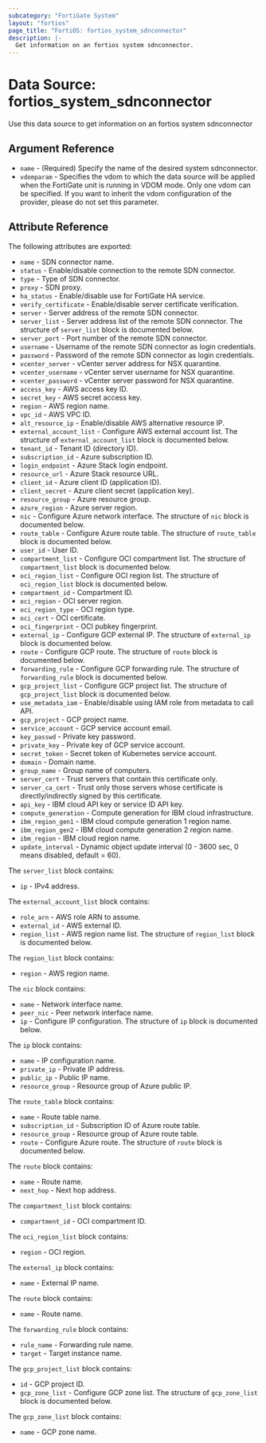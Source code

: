 ```yaml
---
subcategory: "FortiGate System"
layout: "fortios"
page_title: "FortiOS: fortios_system_sdnconnector"
description: |-
  Get information on an fortios system sdnconnector.
---
```


# Data Source: fortios_system_sdnconnector
Use this data source to get information on an fortios system sdnconnector

## Argument Reference

* `name` - (Required) Specify the name of the desired system sdnconnector.
* `vdomparam` - Specifies the vdom to which the data source will be applied when the FortiGate unit is running in VDOM mode. Only one vdom can be specified. If you want to inherit the vdom configuration of the provider, please do not set this parameter.


## Attribute Reference

The following attributes are exported:

* `name` - SDN connector name.
* `status` - Enable/disable connection to the remote SDN connector.
* `type` - Type of SDN connector.
* `proxy` - SDN proxy.
* `ha_status` - Enable/disable use for FortiGate HA service.
* `verify_certificate` - Enable/disable server certificate verification.
* `server` - Server address of the remote SDN connector.
* `server_list` - Server address list of the remote SDN connector. The structure of `server_list` block is documented below.
* `server_port` - Port number of the remote SDN connector.
* `username` - Username of the remote SDN connector as login credentials.
* `password` - Password of the remote SDN connector as login credentials.
* `vcenter_server` - vCenter server address for NSX quarantine.
* `vcenter_username` - vCenter server username for NSX quarantine.
* `vcenter_password` - vCenter server password for NSX quarantine.
* `access_key` - AWS access key ID.
* `secret_key` - AWS secret access key.
* `region` - AWS region name.
* `vpc_id` - AWS VPC ID.
* `alt_resource_ip` - Enable/disable AWS alternative resource IP.
* `external_account_list` - Configure AWS external account list. The structure of `external_account_list` block is documented below.
* `tenant_id` - Tenant ID (directory ID).
* `subscription_id` - Azure subscription ID.
* `login_endpoint` - Azure Stack login endpoint.
* `resource_url` - Azure Stack resource URL.
* `client_id` - Azure client ID (application ID).
* `client_secret` - Azure client secret (application key).
* `resource_group` - Azure resource group.
* `azure_region` - Azure server region.
* `nic` - Configure Azure network interface. The structure of `nic` block is documented below.
* `route_table` - Configure Azure route table. The structure of `route_table` block is documented below.
* `user_id` - User ID.
* `compartment_list` - Configure OCI compartment list. The structure of `compartment_list` block is documented below.
* `oci_region_list` - Configure OCI region list. The structure of `oci_region_list` block is documented below.
* `compartment_id` - Compartment ID.
* `oci_region` - OCI server region.
* `oci_region_type` - OCI region type.
* `oci_cert` - OCI certificate.
* `oci_fingerprint` - OCI pubkey fingerprint.
* `external_ip` - Configure GCP external IP. The structure of `external_ip` block is documented below.
* `route` - Configure GCP route. The structure of `route` block is documented below.
* `forwarding_rule` - Configure GCP forwarding rule. The structure of `forwarding_rule` block is documented below.
* `gcp_project_list` - Configure GCP project list. The structure of `gcp_project_list` block is documented below.
* `use_metadata_iam` - Enable/disable using IAM role from metadata to call API.
* `gcp_project` - GCP project name.
* `service_account` - GCP service account email.
* `key_passwd` - Private key password.
* `private_key` - Private key of GCP service account.
* `secret_token` - Secret token of Kubernetes service account.
* `domain` - Domain name.
* `group_name` - Group name of computers.
* `server_cert` - Trust servers that contain this certificate only.
* `server_ca_cert` - Trust only those servers whose certificate is directly/indirectly signed by this certificate.
* `api_key` - IBM cloud API key or service ID API key.
* `compute_generation` - Compute generation for IBM cloud infrastructure.
* `ibm_region_gen1` - IBM cloud compute generation 1 region name.
* `ibm_region_gen2` - IBM cloud compute generation 2 region name.
* `ibm_region` - IBM cloud region name.
* `update_interval` - Dynamic object update interval (0 - 3600 sec, 0 means disabled, default = 60).

The `server_list` block contains:

* `ip` - IPv4 address.

The `external_account_list` block contains:

* `role_arn` - AWS role ARN to assume.
* `external_id` - AWS external ID.
* `region_list` - AWS region name list. The structure of `region_list` block is documented below.

The `region_list` block contains:

* `region` - AWS region name.

The `nic` block contains:

* `name` - Network interface name.
* `peer_nic` - Peer network interface name.
* `ip` - Configure IP configuration. The structure of `ip` block is documented below.

The `ip` block contains:

* `name` - IP configuration name.
* `private_ip` - Private IP address.
* `public_ip` - Public IP name.
* `resource_group` - Resource group of Azure public IP.

The `route_table` block contains:

* `name` - Route table name.
* `subscription_id` - Subscription ID of Azure route table.
* `resource_group` - Resource group of Azure route table.
* `route` - Configure Azure route. The structure of `route` block is documented below.

The `route` block contains:

* `name` - Route name.
* `next_hop` - Next hop address.

The `compartment_list` block contains:

* `compartment_id` - OCI compartment ID.

The `oci_region_list` block contains:

* `region` - OCI region.

The `external_ip` block contains:

* `name` - External IP name.

The `route` block contains:

* `name` - Route name.

The `forwarding_rule` block contains:

* `rule_name` - Forwarding rule name.
* `target` - Target instance name.

The `gcp_project_list` block contains:

* `id` - GCP project ID.
* `gcp_zone_list` - Configure GCP zone list. The structure of `gcp_zone_list` block is documented below.

The `gcp_zone_list` block contains:

* `name` - GCP zone name.

